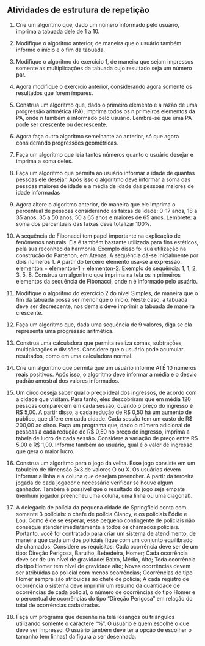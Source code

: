 ## Atividades de estrutura de repetição

1. Crie um algoritmo que, dado um número informado pelo usuário, imprima a tabuada dele de 1 a 10.

2. Modifique o algoritmo anterior, de maneira que o usuário também informe o início e o fim da tabuada.

3. Modifique o algoritmo do exercício 1, de maneira que sejam impressos somente as multiplicações da tabuada cujo resultado seja um número par.

4. Agora modifique o exercício anterior, considerando agora somente os resultados que forem ímpares.

5. Construa um algoritmo que, dado o primeiro elemento e a razão de uma progressão aritmética (PA), imprima todos os n primeiros elementos da PA, onde n também é informado pelo usuário. Lembre-se que uma PA pode ser crescente ou decrescente.

6. Agora faça outro algoritmo semelhante ao anterior, só que agora considerando progressões geométricas.

7. Faça um algoritmo que leia tantos números quanto o usuário desejar e imprima a soma deles.

8. Faça um algoritmo que permita ao usuário informar a idade de quantas pessoas ele desejar. Após isso o algoritmo deve informar a soma das pessoas maiores de idade e a média de idade das pessoas maiores de idade informadas

9. Agora altere o algoritmo anterior, de maneira que ele imprima o percentual de pessoas considerando as faixas de idade: 0-17 anos, 18 a 35 anos, 35 a 50 anos, 50 a 65 anos e maiores de 65 anos. Lembrete: a soma dos percentuais das faixas deve totalizar 100%.

10. A sequência de Fibonacci tem papel importante na explicação de fenômenos naturais. Ela é também bastante utilizada para fins estéticos, pela sua reconhecida harmonia. Exemplo disso foi sua utilização na construção do Partenon, em Atenas. A sequência dá-se inicialmente por dois números 1. A partir do terceiro elemento usa-se a expressão: elementon = elementon-1 + elementon-2. Exemplo de sequência: 1, 1, 2, 3, 5, 8. Construa um algoritmo que imprima na tela os n primeiros elementos da sequência de Fibonacci, onde n é informado pelo usuário. 

11. Modifique o algoritmo do exercício 2 do nível Simples, de maneira que o fim da tabuada possa ser menor que o início. Neste caso, a tabuada deve ser decrescente, nos demais deve imprimir a tabuada de maneira crescente.

12. Faça um algoritmo que, dada uma sequência de 9 valores, diga se ela representa uma progressão aritmética.

13. Construa uma calculadora que permita realiza somas, subtrações, multiplicações e divisões. Considere que o usuário pode acumular resultados, como em uma calculadora normal.

14. Crie um algoritmo que permita que um usuário informe ATÉ 10 números reais positivos. Após isso, o algoritmo deve informar a média e o desvio padrão amostral dos valores informados.

15. Um circo deseja saber qual o preço ideal dos ingressos, de acordo com a cidade que visitam. Para tanto, eles descobriram que em média 120 pessoas comparecem em cada sessão, quando o preço do ingresso é R$ 5,00. A partir disso, a cada redução de R$ 0,50 há um aumento de público, que difere em cada cidade. Cada sessão tem um custo de R$ 200,00 ao circo. Faça um programa que, dado o número adicional de pessoas a cada redução de R$ 0,50 no preço do ingresso, imprima a tabela de lucro de cada sessão. Considere a variação de preço entre R$ 5,00 e R$ 1,00. Informe também ao usuário, qual é o valor de ingresso que gera o maior lucro.

16. Construa um algoritmo para o jogo da velha. Esse jogo consiste em um tabuleiro de dimensão 3x3 de valores O ou X. Os usuários devem informar a linha e a coluna que desejam preencher. A partir da terceira jogada de cada jogador é necessário verificar se houve algum ganhador. Também é possível que o resultado do jogo seja empate (nenhum jogador preencheu uma coluna, uma linha ou uma diagonal).

17. A delegacia de polícia da pequena cidade de Springfield conta com somente 3 políciais: o chefe de polícia Clancy, e os policiais Eddie e Lou. Como é de se esperar, esse pequeno contingente de policiais não consegue atender imediatamente a todos os chamados policiais. Portanto, você foi contratado para criar um sistema de atendimento, de maneira que cada um dos policiais fique com um conjunto equilibrado de chamados. Considere os requisitos: Cada ocorrência deve ser de um tipo: Direção Perigosa, Barulho, Bebedeira, Homer; Cada ocorrência deve ser de um nível de gravidade: Baixo, Médio, Alto; Toda ocorrência do tipo Homer tem nível de gravidade alto; Novas ocorrências devem ser atribuídas ao policial com menos ocorrências; Ocorrências do tipo Homer sempre são atribuídas ao chefe de polícia; A cada registro de ocorrência o sistema deve imprimir um resumo da quantidade de ocorrências de cada policial, o número de ocorrências do tipo Homer e o percentual de ocorrências do tipo “Direção Perigosa” em relação do total de ocorrências cadastradas.

18. Faça um programa que desenhe na tela losangos ou triângulos utilizando somente o caractere “%”. O usuário é quem escolhe o que deve ser impresso. O usuário também deve ter a opção de escolher o tamanho (em linhas) da figura a ser desenhada.
